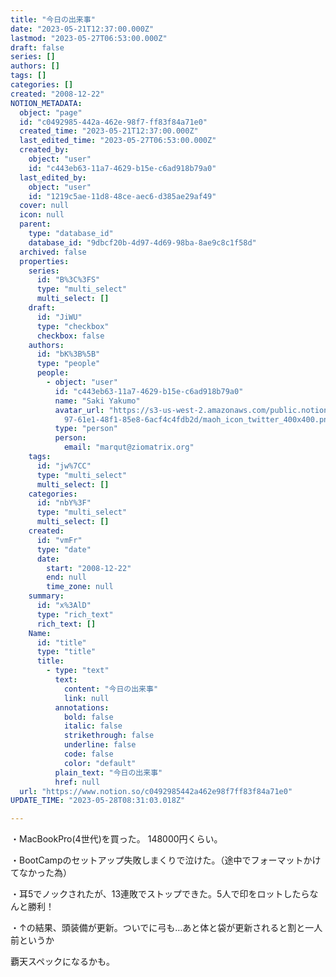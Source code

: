 ```yaml
---
title: "今日の出来事"
date: "2023-05-21T12:37:00.000Z"
lastmod: "2023-05-27T06:53:00.000Z"
draft: false
series: []
authors: []
tags: []
categories: []
created: "2008-12-22"
NOTION_METADATA:
  object: "page"
  id: "c0492985-442a-462e-98f7-ff83f84a71e0"
  created_time: "2023-05-21T12:37:00.000Z"
  last_edited_time: "2023-05-27T06:53:00.000Z"
  created_by:
    object: "user"
    id: "c443eb63-11a7-4629-b15e-c6ad918b79a0"
  last_edited_by:
    object: "user"
    id: "1219c5ae-11d8-48ce-aec6-d385ae29af49"
  cover: null
  icon: null
  parent:
    type: "database_id"
    database_id: "9dbcf20b-4d97-4d69-98ba-8ae9c8c1f58d"
  archived: false
  properties:
    series:
      id: "B%3C%3FS"
      type: "multi_select"
      multi_select: []
    draft:
      id: "JiWU"
      type: "checkbox"
      checkbox: false
    authors:
      id: "bK%3B%5B"
      type: "people"
      people:
        - object: "user"
          id: "c443eb63-11a7-4629-b15e-c6ad918b79a0"
          name: "Saki Yakumo"
          avatar_url: "https://s3-us-west-2.amazonaws.com/public.notion-static.com/3ad1c4\
            97-61e1-48f1-85e8-6acf4c4fdb2d/maoh_icon_twitter_400x400.png"
          type: "person"
          person:
            email: "marqut@ziomatrix.org"
    tags:
      id: "jw%7CC"
      type: "multi_select"
      multi_select: []
    categories:
      id: "nbY%3F"
      type: "multi_select"
      multi_select: []
    created:
      id: "vmFr"
      type: "date"
      date:
        start: "2008-12-22"
        end: null
        time_zone: null
    summary:
      id: "x%3AlD"
      type: "rich_text"
      rich_text: []
    Name:
      id: "title"
      type: "title"
      title:
        - type: "text"
          text:
            content: "今日の出来事"
            link: null
          annotations:
            bold: false
            italic: false
            strikethrough: false
            underline: false
            code: false
            color: "default"
          plain_text: "今日の出来事"
          href: null
  url: "https://www.notion.so/c0492985442a462e98f7ff83f84a71e0"
UPDATE_TIME: "2023-05-28T08:31:03.018Z"

---
```

<link rel="stylesheet" href="https://cdn.jsdelivr.net/npm/katex@0.16.2/dist/katex.min.css" integrity="sha384-bYdxxUwYipFNohQlHt0bjN/LCpueqWz13HufFEV1SUatKs1cm4L6fFgCi1jT643X" crossorigin="anonymous">


・MacBookPro(4世代)を買った。 148000円くらい。


・BootCampのセットアップ失敗しまくりで泣けた。（途中でフォーマットかけてなかった為）


・耳5でノックされたが、13連敗でストップできた。5人で印をロットしたらなんと勝利！


・↑の結果、頭装備が更新。ついでに弓も…あと体と袋が更新されると割と一人前というか


覇天スペックになるかも。

